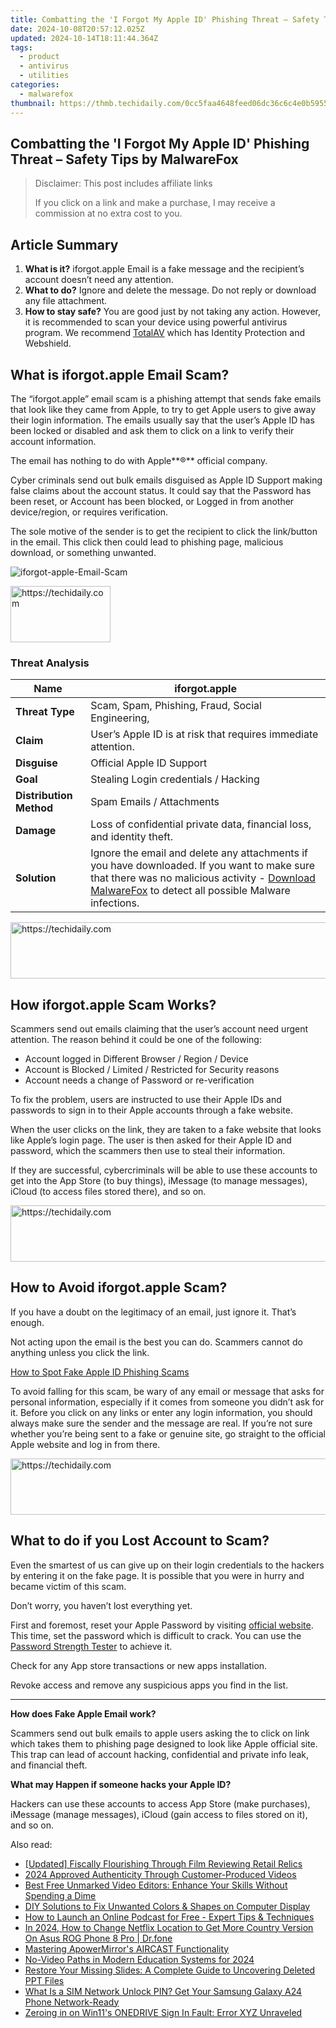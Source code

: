 ```yaml
---
title: Combatting the 'I Forgot My Apple ID' Phishing Threat – Safety Tips by MalwareFox
date: 2024-10-08T20:57:12.025Z
updated: 2024-10-14T18:11:44.364Z
tags:
  - product
  - antivirus
  - utilities
categories:
  - malwarefox
thumbnail: https://thmb.techidaily.com/0cc5faa4648feed06dc36c6c4e0b5955761ab929bead105231f3c88d9fbf7ea6.jpg
---
```


## Combatting the 'I Forgot My Apple ID' Phishing Threat – Safety Tips by MalwareFox

>  Disclaimer: This post includes affiliate links
>
>  If you click on a link and make a purchase, I may receive a commission at no extra cost to you.
>

## Article Summary

1. **What is it?** iforgot.apple Email is a fake message and the recipient’s account doesn’t need any attention.
2. **What to do?** Ignore and delete the message. Do not reply or download any file attachment.
3. **How to stay safe?** You are good just by not taking any action. However, it is recommended to scan your device using powerful antivirus program. We recommend [TotalAV](https://tools.techidaily.com/malwarefox/products/) which has Identity Protection and Webshield.

## What is iforgot.apple Email Scam?

The “iforgot.apple” email scam is a phishing attempt that sends fake emails that look like they came from Apple, to try to get Apple users to give away their login information. The emails usually say that the user’s Apple ID has been locked or disabled and ask them to click on a link to verify their account information.

The email has nothing to do with Apple**®** official company.

Cyber criminals send out bulk emails disguised as Apple ID Support making false claims about the account status. It could say that the Password has been reset, or Account has been blocked, or Logged in from another device/region, or requires verification.

The sole motive of the sender is to get the recipient to click the link/button in the email. This click then could lead to phishing page, malicious download, or something unwanted.

![](https://www.malwarefox.com/wp-content/uploads/2023/03/iforgot-apple-Email-Scam.webp "iforgot-apple-Email-Scam")

<!-- affiliate ads begin -->
<a href="https://malaysia-healthcare-travel-council.pxf.io/c/5597632/1576477/17382" target="_top" id="1576477">
  <img src="//a.impactradius-go.com/display-ad/17382-1576477" border="0" alt="https://techidaily.com" width="160" height="90"/>
</a>
<img height="0" width="0" src="https://malaysia-healthcare-travel-council.pxf.io/i/5597632/1576477/17382" style="position:absolute;visibility:hidden;" border="0" />
<!-- affiliate ads end -->

### Threat Analysis

| **Name**                | iforgot.apple                                                                                                                                                                                                                                   |
| ----------------------- | ----------------------------------------------------------------------------------------------------------------------------------------------------------------------------------------------------------------------------------------------- |
| **Threat Type**         | Scam, Spam, Phishing, Fraud, Social Engineering,                                                                                                                                                                                                |
| **Claim**               | User’s Apple ID is at risk that requires immediate attention.                                                                                                                                                                                   |
| **Disguise**            | Official Apple ID Support                                                                                                                                                                                                                       |
| **Goal**                | Stealing Login credentials / Hacking                                                                                                                                                                                                            |
| **Distribution Method** | Spam Emails / Attachments                                                                                                                                                                                                                       |
| **Damage**              | Loss of confidential private data, financial loss, and identity theft.                                                                                                                                                                          |
| **Solution**            | Ignore the email and delete any attachments if you have downloaded. If you want to make sure that there was no malicious activity - [Download MalwareFox](https://tools.techidaily.com/malwarefox/products/) to detect all possible Malware infections. |

<!-- affiliate ads begin -->
<a href="https://appsumo.8odi.net/c/5597632/2094429/7443" target="_top" id="2094429">
  <img src="//a.impactradius-go.com/display-ad/7443-2094429" border="0" alt="https://techidaily.com" width="728" height="90"/>
</a>
<img height="0" width="0" src="https://appsumo.8odi.net/i/5597632/2094429/7443" style="position:absolute;visibility:hidden;" border="0" />
<!-- affiliate ads end -->

## How iforgot.apple Scam Works?

Scammers send out emails claiming that the user’s account need urgent attention. The reason behind it could be one of the following:

* Account logged in Different Browser / Region / Device
* Account is Blocked / Limited / Restricted for Security reasons
* Account needs a change of Password or re-verification

To fix the problem, users are instructed to use their Apple IDs and passwords to sign in to their Apple accounts through a fake website.

When the user clicks on the link, they are taken to a fake website that looks like Apple’s login page. The user is then asked for their Apple ID and password, which the scammers then use to steal their information. 

If they are successful, cybercriminals will be able to use these accounts to get into the App Store (to buy things), iMessage (to manage messages), iCloud (to access files stored there), and so on.

<!-- affiliate ads begin -->
<a href="https://unicoeye.pxf.io/c/5597632/2134221/18498" target="_top" id="2134221">
  <img src="//a.impactradius-go.com/display-ad/18498-2134221" border="0" alt="https://techidaily.com" width="728" height="90"/>
</a>
<img height="0" width="0" src="https://unicoeye.pxf.io/i/5597632/2134221/18498" style="position:absolute;visibility:hidden;" border="0" />
<!-- affiliate ads end -->

## How to Avoid iforgot.apple Scam?

If you have a doubt on the legitimacy of an email, just ignore it. That’s enough.

Not acting upon the email is the best you can do. Scammers cannot do anything unless you click the link. 

[How to Spot Fake Apple ID Phishing Scams](https://tools.techidaily.com/malwarefox/products/)

To avoid falling for this scam, be wary of any email or message that asks for personal information, especially if it comes from someone you didn’t ask for it. Before you click on any links or enter any login information, you should always make sure the sender and the message are real. If you’re not sure whether you’re being sent to a fake or genuine site, go straight to the official Apple website and log in from there.

<!-- affiliate ads begin -->
<a href="https://ursime.pxf.io/c/5597632/2136548/16384" target="_top" id="2136548">
  <img src="//a.impactradius-go.com/display-ad/16384-2136548" border="0" alt="https://techidaily.com" width="728" height="90"/>
</a>
<img height="0" width="0" src="https://ursime.pxf.io/i/5597632/2136548/16384" style="position:absolute;visibility:hidden;" border="0" />
<!-- affiliate ads end -->

## What to do if you Lost Account to Scam?

Even the smartest of us can give up on their login credentials to the hackers by entering it on the fake page. It is possible that you were in hurry and became victim of this scam.

Don’t worry, you haven’t lost everything yet. 

First and foremost, reset your Apple Password by visiting [official website](https://appleid.apple.com/sign-in). This time, set the password which is difficult to crack. You can use the [Password Strength Tester](https://tools.techidaily.com/malwarefox/products/) to achieve it.

Check for any App store transactions or new apps installation.

Revoke access and remove any suspicious apps you find in the list.

---

**How does Fake Apple Email work?** 

Scammers send out bulk emails to apple users asking the to click on link which takes them to phishing page designed to look like Apple official site. This trap can lead of account hacking, confidential and private info leak, and financial theft. 

**What may Happen if someone hacks your Apple ID?** 

Hackers can use these accounts to access App Store (make purchases), iMessage (manage messages), iCloud (gain access to files stored on it), and so on.

<ins class="adsbygoogle"
     style="display:block"
     data-ad-format="autorelaxed"
     data-ad-client="ca-pub-7571918770474297"
     data-ad-slot="1223367746"></ins>

<ins class="adsbygoogle"
     style="display:block"
     data-ad-client="ca-pub-7571918770474297"
     data-ad-slot="8358498916"
     data-ad-format="auto"
     data-full-width-responsive="true"></ins>

<span class="atpl-alsoreadstyle">Also read:</span>
<div><ul>
<li><a href="https://youtube-web.techidaily.com/ed-fiscally-flourishing-through-film-reviewing-retail-relics/"><u>[Updated] Fiscally Flourishing Through Film Reviewing Retail Relics</u></a></li>
<li><a href="https://extra-information.techidaily.com/2024-approved-authenticity-through-customer-produced-videos/"><u>2024 Approved Authenticity Through Customer-Produced Videos</u></a></li>
<li><a href="https://win-special.techidaily.com/best-free-unmarked-video-editors-enhance-your-skills-without-spending-a-dime/"><u>Best Free Unmarked Video Editors: Enhance Your Skills Without Spending a Dime</u></a></li>
<li><a href="https://technical-tips.techidaily.com/diy-solutions-to-fix-unwanted-colors-and-shapes-on-computer-display/"><u>DIY Solutions to Fix Unwanted Colors & Shapes on Computer Display</u></a></li>
<li><a href="https://win-special.techidaily.com/how-to-launch-an-online-podcast-for-free-expert-tips-and-techniques/"><u>How to Launch an Online Podcast for Free - Expert Tips & Techniques</u></a></li>
<li><a href="https://review-topics.techidaily.com/in-2024-how-to-change-netflix-location-to-get-more-country-version-on-asus-rog-phone-8-pro-drfone-by-drfone-virtual-android/"><u>In 2024, How to Change Netflix Location to Get More Country Version On Asus ROG Phone 8 Pro | Dr.fone</u></a></li>
<li><a href="https://win-special.techidaily.com/mastering-apowermirrors-aircast-functionality/"><u>Mastering ApowerMirror's AIRCAST Functionality</u></a></li>
<li><a href="https://fox-info.techidaily.com/no-video-paths-in-modern-education-systems-for-2024/"><u>No-Video Paths in Modern Education Systems for 2024</u></a></li>
<li><a href="https://win-special.techidaily.com/restore-your-missing-slides-a-complete-guide-to-uncovering-deleted-ppt-files/"><u>Restore Your Missing Slides: A Complete Guide to Uncovering Deleted PPT Files</u></a></li>
<li><a href="https://sim-unlock.techidaily.com/what-is-a-sim-network-unlock-pin-get-your-samsung-galaxy-a24-phone-network-ready-by-drfone-android/"><u>What Is a SIM Network Unlock PIN? Get Your Samsung Galaxy A24 Phone Network-Ready</u></a></li>
<li><a href="https://windows11.techidaily.com/zeroing-in-on-win11s-onedrive-sign-in-fault-error-xyz-unraveled/"><u>Zeroing in on Win11's ONEDRIVE Sign In Fault: Error XYZ Unraveled</u></a></li>
</ul></div>

